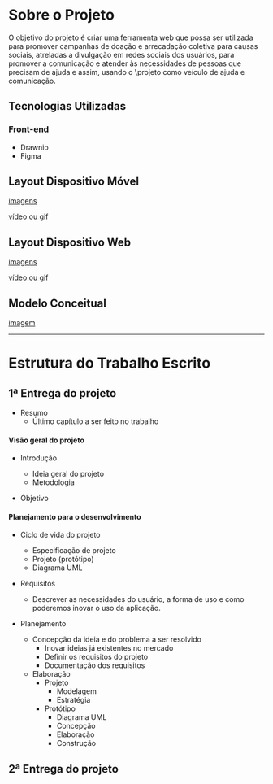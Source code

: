 <!-- 
## Índice

- [Sobre o Projeto](#sobre-o-projeto)
  - [Tecnologias Utilizadas](#tecnologias-utilizadas)
    - [Front-end](#front-end)
  - [Layout Dispositivo Móvel](#layout-dispositivo-móvel)
  - [Layout Dispositivo Web](#layout-dispositivo-web)
  - [Modelo Conceitual](#modelo-conceitual)
- [Estrutura do Trabalho Escrito](#estrutura-do-trabalho-escrito)
  - [1ª Entrega do projeto](#1ª-entrega-do-projeto)
      - [Visão geral do projeto](#visão-geral-do-projeto)
      - [Planejamento para o desenvolvimento](#planejamento-para-o-desenvolvimento)
  - [2ª Entrega do projeto](#2ª-entrega-do-projeto)
-->


# Sobre o Projeto

O objetivo do projeto é criar uma ferramenta web que possa ser utilizada para 
promover campanhas de doação e arrecadação coletiva para causas sociais, 
atreladas a divulgação em redes sociais dos usuários, para promover a 
comunicação e atender às necessidades de pessoas que precisam de ajuda e assim, 
usando o \projeto como veículo de ajuda e comunicação.



## Tecnologias Utilizadas
<!-- 
### Back-end

- 
- 
-->

### Front-end

- Drawnio
- Figma
<!-- 
### Implantação em produção

- 
- 
-->



## Layout Dispositivo Móvel

[imagens]()

[vídeo ou gif]()



## Layout Dispositivo Web

[imagens]()

[vídeo ou gif]()



## Modelo Conceitual

[imagem]()



<!-- 
# Como Executar o Projeto
### Back-end

Pré-requisitos:

### Front-end web

Pré-requisitos:
-->



---



# Estrutura do Trabalho Escrito





## 1ª Entrega do projeto

- Resumo
  - Último capítulo a ser feito no trabalho



#### Visão geral do projeto

- Introdução
  - Ideia geral do projeto
  - Metodologia
  
- Objetivo



#### Planejamento para o desenvolvimento

- Ciclo de vida do projeto
  - Especificação de projeto
  - Projeto (protótipo)
  - Diagrama UML

- Requisitos
  - Descrever as necessidades do usuário, a forma de uso e como poderemos inovar o uso da aplicação.
- Planejamento
  - Concepção da ideia e do problema a ser resolvido
    - Inovar ideias já existentes no mercado
    - Definir os requisitos do projeto
    - Documentação dos requisitos
  - Elaboração
    - Projeto
      - Modelagem
      - Estratégia
    - Protótipo
      - Diagrama UML
      - Concepção
      - Elaboração
      - Construção



## 2ª Entrega do projeto

